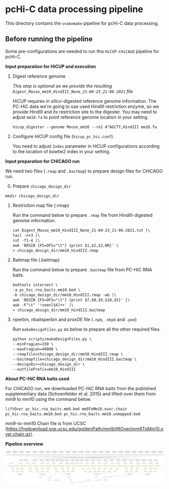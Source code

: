 # pcHi-C data processing pipeline

This directory contains the `snakemake` pipeline for pcHi-C data processing. 

## Before running the pipeline

Some pre-configurations are needed to run this `HiCUP-CHiCAGO` pipeline for pcHi-C.

**Input preparation for HiCUP and execution**

1. Digest reference genome
    
    *This step is optional as we provide the resulting `Digest_Mouse_mm10_HindIII_None_21-04-23_21-06-2021` file*

    HiCUP requires *in silico*-digested reference genome information.
    The PC-HiC data we're going to use used HindIII restriction enzyme, so we provide HindIII and its restriction site to the digester.
    You may need to adjust `mm10.fa` to point reference genome location in your setting.
    ```
    hicup_digester --genome Mouse_mm10 --re1 A^AGCTT,HindIII mm10.fa
    ```

2. Configure HiCUP config file (`hicup_pc_hic.conf`).

    You need to adjust `Index` parameter in HiCUP configurations according to the location of bowtie2 index in your setting.

**Input preparation for CHiCAGO run**

We need two files (`.rmap` and `.baitmap`) to prepare design files for CHiCAGO run.

0. Prepare `chicago_design_dir`

```
mkdir chicago_design_dir
```

1. Restriction map file (.rmap)

    Run the command below to prepare `.rmap` file from HindIII-digested genome information.

    ```shell
    cat Digest_Mouse_mm10_HindIII_None_21-04-23_21-06-2021.txt |\
    tail -n+3 |\
    cut -f1-4 |\
    awk 'BEGIN {FS=OFS="\t"} {print $1,$2,$3,NR}' \
    > chicago_design_dir/mm10_HindIII.rmap
    ```

2. Baitmap file (.baitmap)

    Run the command below to prepare `.baitmap` file from PC-HiC RNA baits.

    ```shell
    bedtools intersect \
    -a pc_hic.rna_baits.mm10.bed \
    -b chicago_design_dir/mm10_HindIII.rmap -wb |\
    awk 'BEGIN {FS=OFS="\t"} {print $7,$8,$9,$10,$5}' |\
    awk -F"\t" '!seen[$4]++' |\
    > chicago_design_dir/mm10_HindIII.baitmap
    ```

3. nperbin, nbaitsperbin and proxOE file (`.npb`, `.nbpb` and `.poe`)

    Run `makeDesignFiles.py` as below to prepare all the other required files.

    ```
    python scripts/makeDesignFiles.py \
    --minFragLen=150 \
    --maxFragLen=40000 \
    --rmapfile=chicago_design_dir/mm10_HindIII.rmap \
    --baitmapfile=chicago_design_dir/mm10_HindIII.baitmap \
    --designDir=chicago_design_dir \
    --outfilePrefix=mm10_HindIII
    ```

**About PC-HiC RNA baits used**

For CHiCAGO run, we downloaded PC-HiC RNA baits from the published supplementary data (Schoenfelder et al. 2015) and lifted-over them from mm9 to mm10 using the command below.

```
liftOver pc_hic.rna_baits.mm9.bed mm9ToMm10.over.chain pc_hic.rna_baits.mm10.bed pc_hic.rna_baits.mm10.unmapped.bed
```

mm9-to-mm10 Chain file is from UCSC (https://hgdownload.soe.ucsc.edu/goldenPath/mm9/liftOver/mm9ToMm10.over.chain.gz).

**Pipeline overview**

![dag](dag.png)